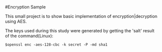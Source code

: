 #Encryption Sample

This small project is to show basic implementation of encryption|decryption using AES.

The keys used during this study were generated by getting the 'salt' result of the command(Linux):

	$openssl enc -aes-128-cbc -k secret -P -md sha1

